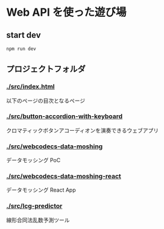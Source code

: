 # Web API を使った遊び場

## start dev

```bash
npm run dev
```

## プロジェクトフォルダ

### [./src/index.html](./src/index.html)

以下のページの目次となるページ

### [./src/button-accordion-with-keyboard](./src/button-accordion-with-keyboard)

クロマティックボタンアコーディオンを演奏できるウェブアプリ

### [./src/webcodecs-data-moshing](./src/webcodecs-data-moshing)

データモッシング PoC

### [./src/webcodecs-data-moshing-react](./src/webcodecs-data-moshing-react)

データモッシング React App

### [./src/lcg-predictor](./src/lcg-predictor)

線形合同法乱数予測ツール
